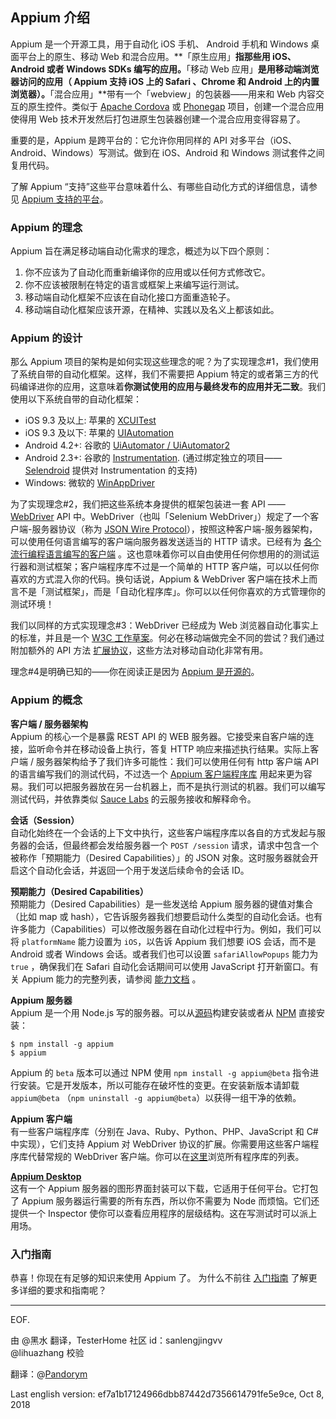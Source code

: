 ## Appium 介绍

Appium 是一个开源工具，用于自动化 iOS 手机、 Android 手机和 Windows 桌面平台上的原生、移动 Web 和混合应用。**「原生应用」**指那些用 iOS、 Android 或者 Windows SDKs 编写的应用。**「移动 Web 应用」**是用移动端浏览器访问的应用（ Appium 支持 iOS 上的 Safari 、Chrome 和 Android 上的内置浏览器）。**「混合应用」**带有一个「webview」的包装器——用来和 Web 内容交互的原生控件。类似于 [Apache Cordova](https://cordova.apache.org) 或 [Phonegap](http://phonegap.com/) 项目，创建一个混合应用使得用 Web 技术开发然后打包进原生包装器创建一个混合应用变得容易了。

重要的是，Appium 是跨平台的：它允许你用同样的 API 对多平台（iOS、Android、Windows）写测试。做到在 iOS、Android 和 Windows 测试套件之间复用代码。

了解 Appium “支持”这些平台意味着什么、有哪些自动化方式的详细信息，请参见 [Appium 支持的平台](/docs/cn/about-appium/platform-support.md)。

### Appium 的理念

Appium 旨在满足移动端自动化需求的理念，概述为以下四个原则： 

1. 你不应该为了自动化而重新编译你的应用或以任何方式修改它。
2. 你不应该被限制在特定的语言或框架上来编写运行测试。
3. 移动端自动化框架不应该在自动化接口方面重造轮子。
4. 移动端自动化框架应该开源，在精神、实践以及名义上都该如此。

### Appium 的设计

那么 Appium 项目的架构是如何实现这些理念的呢？为了实现理念#1，我们使用了系统自带的自动化框架。这样，我们不需要把 Appium 特定的或者第三方的代码编译进你的应用，这意味着**你测试使用的应用与最终发布的应用并无二致**。我们使用以下系统自带的自动化框架：

* iOS 9.3 及以上: 苹果的 [XCUITest](https://developer.apple.com/reference/xctest)
* iOS 9.3 及以下: 苹果的 [UIAutomation](https://web.archive.org/web/20160904214108/https://developer.apple.com/library/ios/documentation/DeveloperTools/Reference/UIAutomationRef/)
* Android 4.2+: 谷歌的 [UiAutomator / UiAutomator2](https://developer.android.com/training/testing/ui-automator)
* Android 2.3+: 谷歌的 [Instrumentation](http://developer.android.com/reference/android/app/Instrumentation.html). (通过绑定独立的项目—— [Selendroid](http://selendroid.io) 提供对 Instrumentation 的支持)
* Windows: 微软的 [WinAppDriver](http://github.com/microsoft/winappdriver)

为了实现理念#2，我们把这些系统本身提供的框架包装进一套 API —— [WebDriver](http://docs.seleniumhq.org/projects/webdriver/) API 中。WebDriver（也叫「Selenium WebDriver」）规定了一个客户端-服务器协议（称为 [JSON Wire Protocol](https://w3c.github.io/webdriver/webdriver-spec.html)），按照这种客户端-服务器架构，可以使用任何语言编写的客户端向服务器发送适当的 HTTP 请求。已经有为 [各个流行编程语言编写的客户端](http://appium.io/downloads) 。这也意味着你可以自由使用任何你想用的的测试运行器和测试框架；客户端程序库不过是一个简单的 HTTP 客户端，可以以任何你喜欢的方式混入你的代码。换句话说，Appium & WebDriver 客户端在技术上而言不是「测试框架」，而是「自动化程序库」。你可以以任何你喜欢的方式管理你的测试环境！

我们以同样的方式实现理念#3：WebDriver 已经成为 Web 浏览器自动化事实上的标准，并且是一个 [W3C 工作草案](https://dvcs.w3.org/hg/webdriver/raw-file/tip/webdriver-spec.html)。何必在移动端做完全不同的尝试？我们通过附加额外的 API 方法 [扩展协议](https://github.com/SeleniumHQ/mobile-spec/blob/master/spec-draft.md)，这些方法对移动自动化非常有用。

理念#4是明确已知的——你在阅读正是因为 [Appium 是开源的](https://github.com/appium/appium)。

### Appium 的概念

**客户端 / 服务器架构**<br/>
Appium 的核心一个是暴露 REST API 的 WEB 服务器。它接受来自客户端的连接，监听命令并在移动设备上执行，答复 HTTP 响应来描述执行结果。实际上客户端 / 服务器架构给予了我们许多可能性：我们可以使用任何有 http 客户端 API 的语言编写我们的测试代码，不过选一个 [Appium 客户端程序库](http://appium.io/downloads) 用起来更为容易。我们可以把服务器放在另一台机器上，而不是执行测试的机器。我们可以编写测试代码，并依靠类似 [Sauce Labs](https://saucelabs.com/products/mobile-app-testing) 的云服务接收和解释命令。

**会话（Session）**<br/>
自动化始终在一个会话的上下文中执行，这些客户端程序库以各自的方式发起与服务器的会话，但最终都会发给服务器一个 `POST /session` 请求，请求中包含一个被称作「预期能力（Desired Capabilities）」的 JSON 对象。这时服务器就会开启这个自动化会话，并返回一个用于发送后续命令的会话 ID。

**预期能力（Desired Capabilities）**<br/>
预期能力（Desired Capabilities）是一些发送给 Appium 服务器的键值对集合（比如 map 或 hash），它告诉服务器我们想要启动什么类型的自动化会话。也有许多能力（Capabilities）可以修改服务器在自动化过程中行为。例如，我们可以将 `platformName` 能力设置为 `iOS`，以告诉 Appium 我们想要 iOS 会话，而不是 Android 或者 Windows 会话。或者我们也可以设置 `safariAllowPopups` 能力为 `true` ，确保我们在 Safari 自动化会话期间可以使用 JavaScript 打开新窗口。有关 Appium 能力的完整列表，请参阅 [能力文档](/docs/cn/writing-running-appium/caps.md) 。

**Appium 服务器**<br/>
Appium 是一个用 Node.js 写的服务器。可以从[源码](https://github.com/appium/appium/blob/master/docs/cn/contributing-to-appium/appium-from-source.md)构建安装或者从 [NPM](https://www.npmjs.com/package/appium) 直接安装：

```
$ npm install -g appium
$ appium
```

Appium 的 `beta` 版本可以通过 NPM 使用 `npm install -g appium@beta` 指令进行安装。它是开发版本，所以可能存在破坏性的变更。在安装新版本请卸载 `appium@beta` （`npm uninstall -g appium@beta`）以获得一组干净的依赖。

**Appium 客户端**<br/>
有一些客户端程序库（分别在 Java、Ruby、Python、PHP、JavaScript 和 C# 中实现），它们支持 Appium 对 WebDriver 协议的扩展。你需要用这些客户端程序库代替常规的 WebDriver 客户端。你可以在[这里](/docs/cn/about-appium/appium-clients.md)浏览所有程序库的列表。

**[Appium Desktop](https://github.com/appium/appium-desktop)**<br/>
这有一个 Appium 服务器的图形界面封装可以下载，它适用于任何平台。它打包了 Appium 服务器运行需要的所有东西，所以你不需要为 Node 而烦恼。它们还提供一个 Inspector 使你可以查看应用程序的层级结构。这在写测试时可以派上用场。

### 入门指南

恭喜！你现在有足够的知识来使用 Appium 了。 为什么不前往 [入门指南](/docs/cn/about-appium/getting-started.md) 了解更多详细的要求和指南呢？

---
EOF.

由 @黑水 翻译，TesterHome 社区 id：sanlengjingvv</br>
@lihuazhang 校验

翻译：@[Pandorym](https://github.com/Pandorym)

Last english version: ef7a1b17124966dbb87442d7356614791fe5e9ce, Oct 8, 2018
